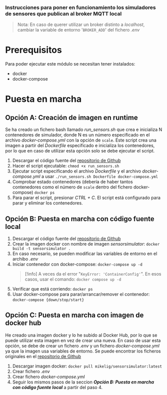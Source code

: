 ### Instrucciones para poner en funcionamiento los simuladores de sensores que publican al broker MQTT local
> Nota:
> En caso de querer utilizar un broker distinto a *localhost*, cambiar la variable de entorno '`BROKER_ADD`' del fichero *.env*

# Prerequisitos
Para poder ejecutar este módulo se necesitan tener instalados:
- docker
- docker-compose

# Puesta en marcha
## Opción A: Creación de imagen en runtime
Se ha creado un fichero bash llamado *run_sensors.sh* que crea e inicializa N contenedores de simulador, donde N es un número especificado en el archivo *docker-compose.yml* con la opción de `scale`. Este script crea una imagen a partir del *Dockerfile* especificado e inicializa los contenedores, por lo que en caso de utilizar esta opción solo se debe ejecutar el script.
1. Descargar el código fuente del [repositorio de Github](https://github.com/mikelig/rtMonitoringPython)
2. Hacer el script ejecutable:
   `chmod +x run_sensors.sh`
3. Ejecutar script especificando el archivo *Dockerfile* y el archivo *docker-compose.yml* a usar
   `./run_sensors.sh Dockerfile docker-compose.yml`
4. Comprobar estado contenedores (debería de haber tantos contenedores como el número de `scale` dentro del fichero docker-compose)
   `docker ps`
5. Para parar el script, presionar *CTRL + C*. El script está configurado para parar y eliminar los contenedores.



## Opción B: Puesta en marcha con código fuente local
1. Descargar el código fuente del [repositorio de Github](https://github.com/mikelig/rtMonitoringPython)
2. Crear la imagen docker con nombre de imagen *sensorsimulator*:
   `docker build -t sensorsimulator .`
3. En caso necesario, se pueden modificar las variables de entorno en el archibo *.env*
4. Iniciar contenedor con docker-compose:
  `docker-compose up -d` <br>
   > [!info]
   > A veces da el error "`KeyError: 'ContainerConfig'`". En esos casos, usar el comando:
   > `docker compose up -d`
1. Verificar que está corriendo:
   `docker ps`
2. Usar docker-compose para parar/arrancar/remover el contenedor:
   `docker-compose {down/stop/start}`

## Opción C: Puesta en marcha con imagen de docker hub
He creado una imagen docker y lo he subido al Docker Hub, por lo que se puede utilizar esta imagen en vez de crear una nueva.
En caso de usar esta opción, se debe de crear un fichero *.env* y un fichero *docker-compose.yml* ya que la imagen usa variables de entorno. Se puede encontrar los ficheros originales en el [repositorio de Github](https://github.com/mikelig/rtMonitoringPython)
1. Descargar imagen docker:
   `docker pull mikelig/sensorsimulator:latest`
2. Crear fichero *.env*
3. Crear fichero *docker-compose.yml*
4. Seguir los mismos pasos de la seccion ***Opción B: Puesta en marcha con código fuente local*** a partir del paso 4.